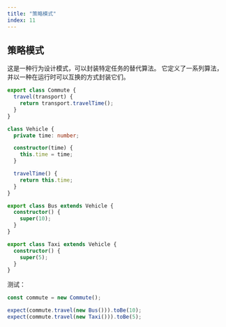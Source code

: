 ```yaml
---
title: "策略模式"
index: 11
---
```


## 策略模式

这是一种行为设计模式，可以封装特定任务的替代算法。 它定义了一系列算法，并以一种在运行时可以互换的方式封装它们。

```ts
export class Commute {
  travel(transport) {
    return transport.travelTime();
  }
}

class Vehicle {
  private time: number;

  constructor(time) {
    this.time = time;
  }

  travelTime() {
    return this.time;
  }
}

export class Bus extends Vehicle {
  constructor() {
    super(10);
  }
}

export class Taxi extends Vehicle {
  constructor() {
    super(5);
  }
}
```

测试：

```ts
const commute = new Commute();

expect(commute.travel(new Bus())).toBe(10);
expect(commute.travel(new Taxi())).toBe(5);
```
